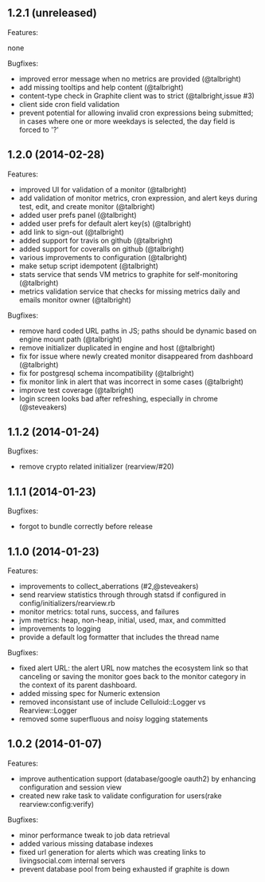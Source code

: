 ## 1.2.1 (unreleased)

Features:

none

Bugfixes:

- improved error message when no metrics are provided (@talbright)
- add missing tooltips and help content (@talbright)
- content-type check in Graphite client was to strict (@talbright,issue #3)
- client side cron field validation 
- prevent potential for allowing invalid cron expressions being submitted; in cases where one or more weekdays is selected, the day field is forced to '?'

## 1.2.0 (2014-02-28)

Features:

- improved UI for validation of a monitor (@talbright)
- add validation of monitor metrics, cron expression, and alert keys during test, edit, and create monitor (@talbright)
- added user prefs panel (@talbright)
- added user prefs for default alert key(s) (@talbright)
- add link to sign-out (@talbright)
- added support for travis on github (@talbright)
- added support for coveralls on github (@talbright)
- various improvements to configuration (@talbright)
- make setup script idempotent (@talbright)
- stats service that sends VM metrics to graphite for self-monitoring (@talbright)
- metrics validation service that checks for missing metrics daily and emails monitor owner (@talbright)

Bugfixes:

- remove hard coded URL paths in JS; paths should be dynamic based on engine mount path (@talbright)
- remove initializer duplicated in engine and host (@talbright)
- fix for issue where newly created monitor disappeared from dashboard (@talbright)
- fix for postgresql schema incompatibility (@talbright)
- fix monitor link in alert that was incorrect in some cases (@talbright)
- improve test coverage (@talbright)
- login screen looks bad after refreshing, especially in chrome (@steveakers)

## 1.1.2 (2014-01-24)

Bugfixes:

- remove crypto related initializer (rearview/#20)

## 1.1.1 (2014-01-23)

Bugfixes:

- forgot to bundle correctly before release

## 1.1.0 (2014-01-23)

Features:

- improvements to collect_aberrations (#2,@steveakers)
- send rearview statistics through through statsd if configured in config/initializers/rearview.rb
 - monitor metrics: total runs, success, and failures
 - jvm metrics: heap, non-heap, initial, used, max, and committed
- improvements to logging
 - provide a default log formatter that includes the thread name

Bugfixes:

- fixed alert URL: the alert URL now matches the ecosystem link so that canceling or saving the monitor
goes back to the monitor category in the context of its parent dashboard.
- added missing spec for Numeric extension
- removed inconsistant use of include Celluloid::Logger vs Rearview::Logger
- removed some superfluous and noisy logging statements

## 1.0.2 (2014-01-07)

Features:

- improve authentication support (database/google oauth2) by enhancing configuration and session view
- created new rake task to validate configuration for users(rake rearview:config:verify)

Bugfixes:

- minor performance tweak to job data retrieval
- added various missing database indexes
- fixed url generation for alerts which was creating links to livingsocial.com internal servers
- prevent database pool from being exhausted if graphite is down
